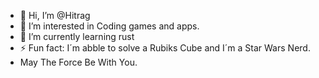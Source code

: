 - 👋 Hi, I’m @Hitrag
- 👀 I’m interested in Coding games and apps.
- 🌱 I’m currently learning rust
- ⚡ Fun fact: I´m abble to solve a Rubiks Cube and I´m a Star Wars Nerd.
- May The Force Be With You.

<!---
Hitrag/Hitrag is a ✨ special ✨ repository because its `README.md` (this file) appears on your GitHub profile.
You can click the Preview link to take a look at your changes.
--->
